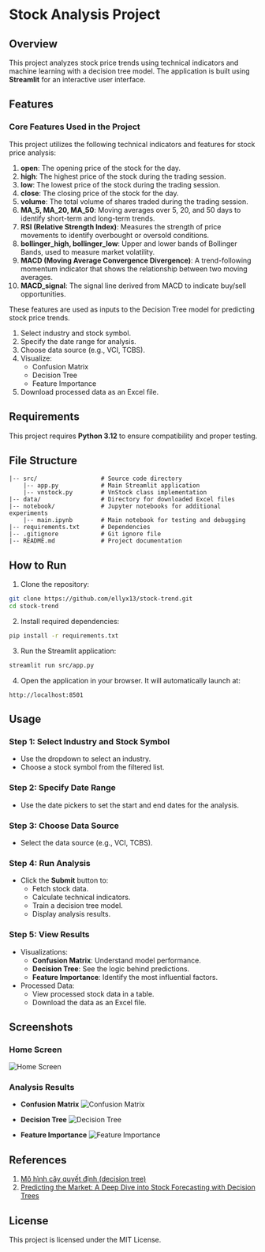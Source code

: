 # Stock Analysis Project

## Overview
This project analyzes stock price trends using technical indicators and machine learning with a decision tree model. The application is built using **Streamlit** for an interactive user interface.

## Features

### Core Features Used in the Project
This project utilizes the following technical indicators and features for stock price analysis:

1. **open**: The opening price of the stock for the day.
2. **high**: The highest price of the stock during the trading session.
3. **low**: The lowest price of the stock during the trading session.
4. **close**: The closing price of the stock for the day.
5. **volume**: The total volume of shares traded during the trading session.
6. **MA_5, MA_20, MA_50**: Moving averages over 5, 20, and 50 days to identify short-term and long-term trends.
7. **RSI (Relative Strength Index)**: Measures the strength of price movements to identify overbought or oversold conditions.
8. **bollinger_high, bollinger_low**: Upper and lower bands of Bollinger Bands, used to measure market volatility.
9. **MACD (Moving Average Convergence Divergence)**: A trend-following momentum indicator that shows the relationship between two moving averages.
10. **MACD_signal**: The signal line derived from MACD to indicate buy/sell opportunities.

These features are used as inputs to the Decision Tree model for predicting stock price trends.

1. Select industry and stock symbol.
2. Specify the date range for analysis.
3. Choose data source (e.g., VCI, TCBS).
4. Visualize:
   - Confusion Matrix
   - Decision Tree
   - Feature Importance
5. Download processed data as an Excel file.

## Requirements
This project requires **Python 3.12** to ensure compatibility and proper testing.

## File Structure
```
|-- src/                  # Source code directory
    |-- app.py            # Main Streamlit application
    |-- vnstock.py        # VnStock class implementation
|-- data/                 # Directory for downloaded Excel files
|-- notebook/             # Jupyter notebooks for additional experiments
    |-- main.ipynb        # Main notebook for testing and debugging
|-- requirements.txt      # Dependencies
|-- .gitignore            # Git ignore file
|-- README.md             # Project documentation
```

## How to Run

1. Clone the repository:

```bash
git clone https://github.com/ellyx13/stock-trend.git
cd stock-trend
```

2. Install required dependencies:

```bash
pip install -r requirements.txt
```

3. Run the Streamlit application:

```bash
streamlit run src/app.py
```

4. Open the application in your browser. It will automatically launch at:

```
http://localhost:8501
```

## Usage

### Step 1: Select Industry and Stock Symbol
- Use the dropdown to select an industry.
- Choose a stock symbol from the filtered list.

### Step 2: Specify Date Range
- Use the date pickers to set the start and end dates for the analysis.

### Step 3: Choose Data Source
- Select the data source (e.g., VCI, TCBS).

### Step 4: Run Analysis
- Click the **Submit** button to:
  - Fetch stock data.
  - Calculate technical indicators.
  - Train a decision tree model.
  - Display analysis results.

### Step 5: View Results
- Visualizations:
  - **Confusion Matrix**: Understand model performance.
  - **Decision Tree**: See the logic behind predictions.
  - **Feature Importance**: Identify the most influential factors.
- Processed Data:
  - View processed stock data in a table.
  - Download the data as an Excel file.

## Screenshots

### Home Screen
![Home Screen](images/home.png)

### Analysis Results
- **Confusion Matrix**
![Confusion Matrix](images/confusion_matrix.png)

- **Decision Tree**
![Decision Tree](images/decision_tree.png)

- **Feature Importance**
![Feature Importance](images/feature_importance.png)


## References
1. [Mô hình cây quyết định (decision tree)](https://phamdinhkhanh.github.io/deepai-book/ch_ml/DecisionTree.html)
2. [Predicting the Market: A Deep Dive into Stock Forecasting with Decision Trees](https://thepythonlab.medium.com/predicting-the-market-a-deep-dive-into-stock-forecasting-with-decision-trees-4c105154c932)

## License
This project is licensed under the MIT License.

